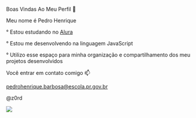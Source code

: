 Boas Vindas Ao Meu Perfil 💙

Meu nome é Pedro Henrique 

° Estou estudando no [Alura](https://www.alura.cm.br)

° Estou me desenvolvendo na linguagem JavaScript

° Utilizo esse espaço para minha organização e compartilhamento dos meu projetos desenvolvidos

 Você entrar em contato comigo 📫
 

 pedrohenrique.barbosa@escola.pr.gov.br
 
 @z0rd


![](https://media.tenor.com/JWJRjZFUa_cAAAAC/one-piece-anime.gif)
